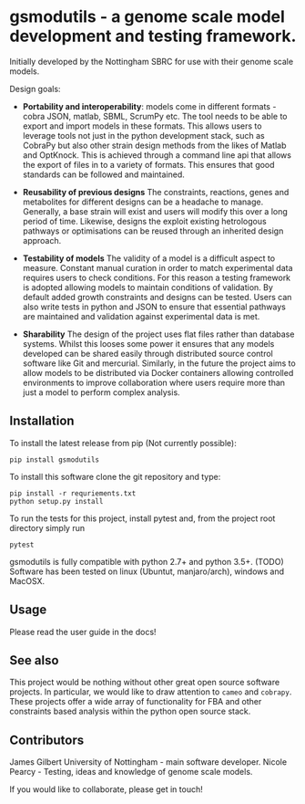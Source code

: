 # gsmodutils - a genome scale model development and testing framework.
Initially developed by the Nottingham SBRC for use with their genome scale models.

Design goals:
* **Portability and interoperability**:
models come in different formats - cobra JSON, matlab, SBML, ScrumPy etc. The tool needs to be able to export and
import models in these formats. This allows users to leverage tools not just in the python development stack, such
as CobraPy but also other strain design methods from the likes of Matlab and OptKnock. This is achieved through
a command line api that allows the export of files in to a variety of formats. This ensures that good standards
can be followed and maintained.

* **Reusability of previous designs**
The constraints, reactions, genes and metabolites for different designs can be a headache to manage. Generally, a
base strain will exist and users will modify this over a long period of time. Likewise, designs the exploit existing
hetrologous pathways or optimisations can be reused through an inherited design approach.

* **Testability of models**
The validity of a model is a difficult aspect to measure. Constant manual curation in order to match experimental
data requires users to check conditions. For this reason a testing framework is adopted allowing models to maintain
conditions of validation. By default added growth constraints and designs can be tested. Users can also write tests
in python and JSON to ensure that essential pathways are maintained and validation against experimental data is met.

* **Sharability**
The design of the project uses flat files rather than database systems. Whilst this looses some power it ensures
that any models developed can be shared easily through distributed source control software like Git
and mercurial. Similarly, in the future the project aims to allow models to be distributed via Docker containers
allowing controlled environments to improve collaboration where users require more than just a model to perform
complex analysis.


## Installation

To install the latest release from pip (Not currently possible):

    pip install gsmodutils

To install this software clone the git repository and type:

    pip install -r requriements.txt
    python setup.py install
    
To run the tests for this project, install pytest and, from the project root directory simply run

    pytest
    
gsmodutils is fully compatible with python 2.7+ and python 3.5+.
(TODO) Software has been tested on linux (Ubuntut, manjaro/arch), windows and MacOSX. 

## Usage
Please read the user guide in the docs!

## See also

This project would be nothing without other great open source software projects.
In particular, we would like to draw attention to ```cameo``` and ```cobrapy```.
These projects offer a wide array of functionality for FBA and other constraints based
analysis within the python open source stack.


## Contributors
James Gilbert  University of Nottingham - main software developer.
Nicole Pearcy - Testing, ideas and knowledge of genome scale models.

If you would like to collaborate, please get in touch!